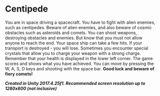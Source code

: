 # Centipede

You are in space driving a spacecraft. You have to fight with alien enemies, such as centipedes. Beware of alien enemies, and also beware of cosmic obstacles such as asteroids and comets. You can shoot weapons, destroying obstacles and enemies. But know that you must not allow anyone to reach the end. Your space ship can take a few hits. If your transport is destroyed - you will lose.
Sometimes you encounter special crystals that allow you to charge your weapon with a strong charge.
Remember that your health is displayed in the lower left corner. The game scores and shows what you have achieved. You can move by pressing the W, A, S, D keys and shooting with the space bar. 
**Good luck and beware of fiery comets!**

***Created in Unity 2017.4.25f1. Recommended screen resolution up to 1280x600 (not inclusive)***
